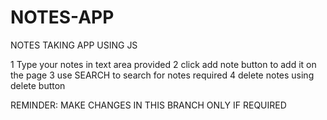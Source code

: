# NOTES-APP
NOTES TAKING APP USING JS


1 Type your notes in text area provided
2 click add note button to add it on the page
3 use SEARCH to search for notes required
4 delete notes using delete button

REMINDER: MAKE CHANGES IN THIS BRANCH ONLY IF REQUIRED

